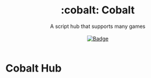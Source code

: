 <h1 align="center">:cobalt: Cobalt</h1>
<div align="center">A script hub that supports many games</div>
<br>
<div align="center">
<a href="https://github.com/oblivion/cobalthub"><img src="https://github.com/oblivion/cobalthub/icons/badge.png" alt="Badge" /></a>
</div>
<div>&nbsp;</div>

# Cobalt Hub
